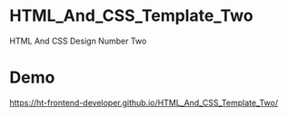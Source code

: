 # HTML_And_CSS_Template_Two
HTML And CSS Design Number Two
# Demo
https://ht-frontend-developer.github.io/HTML_And_CSS_Template_Two/
